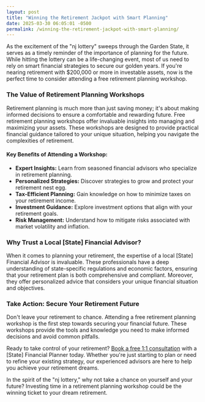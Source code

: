```yaml
---
layout: post
title: "Winning the Retirement Jackpot with Smart Planning"
date: 2025-03-30 06:05:01 -0500
permalink: /winning-the-retirement-jackpot-with-smart-planning/
---
```



As the excitement of the "nj lottery" sweeps through the Garden State, it serves as a timely reminder of the importance of planning for the future. While hitting the lottery can be a life-changing event, most of us need to rely on smart financial strategies to secure our golden years. If you're nearing retirement with $200,000 or more in investable assets, now is the perfect time to consider attending a free retirement planning workshop.

### The Value of Retirement Planning Workshops

Retirement planning is much more than just saving money; it's about making informed decisions to ensure a comfortable and rewarding future. Free retirement planning workshops offer invaluable insights into managing and maximizing your assets. These workshops are designed to provide practical financial guidance tailored to your unique situation, helping you navigate the complexities of retirement.

#### Key Benefits of Attending a Workshop:

- **Expert Insights:** Learn from seasoned financial advisors who specialize in retirement planning.
- **Personalized Strategies:** Discover strategies to grow and protect your retirement nest egg.
- **Tax-Efficient Planning:** Gain knowledge on how to minimize taxes on your retirement income.
- **Investment Guidance:** Explore investment options that align with your retirement goals.
- **Risk Management:** Understand how to mitigate risks associated with market volatility and inflation.

### Why Trust a Local [State] Financial Advisor?

When it comes to planning your retirement, the expertise of a local [State] Financial Advisor is invaluable. These professionals have a deep understanding of state-specific regulations and economic factors, ensuring that your retirement plan is both comprehensive and compliant. Moreover, they offer personalized advice that considers your unique financial situation and objectives.

### Take Action: Secure Your Retirement Future

Don't leave your retirement to chance. Attending a free retirement planning workshop is the first step towards securing your financial future. These workshops provide the tools and knowledge you need to make informed decisions and avoid common pitfalls.

Ready to take control of your retirement? [Book a free 1:1 consultation](https://workshopsforretirement.com) with a [State] Financial Planner today. Whether you're just starting to plan or need to refine your existing strategy, our experienced advisors are here to help you achieve your retirement dreams.

In the spirit of the "nj lottery," why not take a chance on yourself and your future? Investing time in a retirement planning workshop could be the winning ticket to your dream retirement.